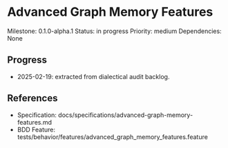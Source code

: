 # Advanced Graph Memory Features
Milestone: 0.1.0-alpha.1
Status: in progress
Priority: medium
Dependencies: None

## Progress
- 2025-02-19: extracted from dialectical audit backlog.

## References
- Specification: docs/specifications/advanced-graph-memory-features.md
- BDD Feature: tests/behavior/features/advanced_graph_memory_features.feature
